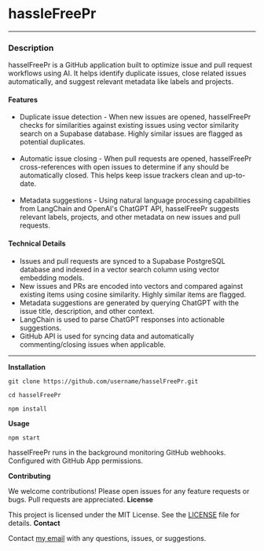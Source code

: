 # hassleFreePr
********************************
### Description
hasselFreePr is a GitHub application built to optimize issue and pull request workflows using AI. It helps identify duplicate issues, close related issues automatically, and suggest relevant metadata like labels and projects.

#### Features
- Duplicate issue detection - When new issues are opened, hasselFreePr checks for similarities against existing issues using vector similarity search on a Supabase database. Highly similar issues are flagged as potential duplicates.
<br><br>
- Automatic issue closing - When pull requests are opened, hasselFreePr cross-references with open issues to determine if any should be automatically closed. This helps keep issue trackers clean and up-to-date.
<br><br>
- Metadata suggestions - Using natural language processing capabilities from LangChain and OpenAI's ChatGPT API, hasselFreePr suggests relevant labels, projects, and other metadata on new issues and pull requests.

#### Technical Details

- Issues and pull requests are synced to a Supabase PostgreSQL database and indexed in a vector search column using vector embedding models.
- New issues and PRs are encoded into vectors and compared against existing items using cosine similarity. Highly similar items are flagged.
- Metadata suggestions are generated by querying ChatGPT with the issue title, description, and other context.
- LangChain is used to parse ChatGPT responses into actionable suggestions.
- GitHub API is used for syncing data and automatically commenting/closing issues when applicable.

********************************
**Installation**
```shell
git clone https://github.com/username/hasselFreePr.git
```
```shell
cd hasselFreePr
```
```shell
npm install
```
**Usage**
```shell
npm start
```
hasselFreePr runs in the background monitoring GitHub webhooks. Configured with GitHub App permissions.

**Contributing**

We welcome contributions! Please open issues for any feature requests or bugs. Pull requests are appreciated.
**License**

This project is licensed under the MIT License. See the [LICENSE](LICENSE) file for details.
**Contact**

Contact [my email](davidanyatonwu@gmail.com) with any questions, issues, or suggestions.
